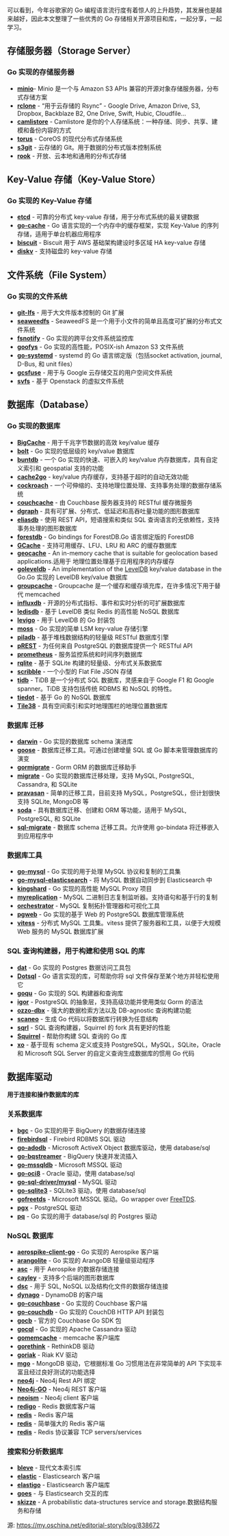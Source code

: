 可以看到，今年谷歌家的 Go 编程语言流行度有着惊人的上升趋势，其发展也是越来越好，因此本文整理了一些优秀的 Go 存储相关开源项目和库，一起分享，一起学习。

## **存储服务器（Storage Server）**

### **Go 实现的存储服务器**

- **[minio](https://github.com/minio/minio)**\- Minio 是一个与 Amazon S3 APIs 兼容的开源对象存储服务器，分布式存储方案
- **[rclone](https://github.com/ncw/rclone)** \- “用于云存储的 Rsync” - Google Drive, Amazon Drive, S3, Dropbox, Backblaze B2, One Drive, Swift, Hubic, Cloudfile…
- **[camlistore](https://github.com/camlistore/camlistore)** \- Camlistore 是你的个人存储系统：一种存储、同步、共享、建模和备份内容的方式
- **[torus](https://github.com/coreos/torus)** \- CoreOS 的现代分布式存储系统
- **[s3git](https://github.com/s3git/s3git)** \- 云存储的 Git。用于数据的分布式版本控制系统
- **[rook](https://github.com/rook/rook)** \- 开放、云本地和通用的分布式存储

## **Key-Value 存储（Key-Value Store）**

### **Go 实现的 Key-Value 存储**

- **[etcd](https://github.com/coreos/etcd)** \- 可靠的分布式 key-value 存储，用于分布式系统的最关键数据
- **[go-cache](https://github.com/patrickmn/go-cache)** \- Go 语言实现的一个内存中的缓存框架，实现 Key-Value 的序列存储，适用于单台机器应用程序
- **[biscuit](https://github.com/dcoker/biscuit)** \- Biscuit 用于 AWS 基础架构建设时多区域 HA key-value 存储
- **[diskv](https://github.com/peterbourgon/diskv)** \- 支持磁盘的 key-value 存储

## **文件系统（File System）**

### **Go 实现的文件系统**

- **[git-lfs](https://github.com/git-lfs/git-lfs)** \- 用于大文件版本控制的 Git 扩展
- **[seaweedfs](https://github.com/chrislusf/seaweedfs)** \- SeaweedFS 是一个用于小文件的简单且高度可扩展的分布式文件系统
- **[fsnotify](https://github.com/fsnotify/fsnotify)** \- Go 实现的跨平台文件系统监控库
- **[goofys](https://github.com/kahing/goofys)** \- Go 实现的高性能，POSIX-ish Amazon S3 文件系统
- **[go-systemd](https://github.com/coreos/go-systemd)** \- systemd 的 Go 语言绑定版（包括socket activation, journal, D-Bus, 和 unit files）
- **[gcsfuse](https://github.com/GoogleCloudPlatform/gcsfuse)** \- 用于与 Google 云存储交互的用户空间文件系统
- **[svfs](https://github.com/ovh/svfs)** \- 基于 Openstack 的虚拟文件系统

## **数据库（Database）**

### **Go 实现的数据库**

- **[BigCache](https://github.com/allegro/bigcache)** \- 用于千兆字节数据的高效 key/value 缓存
- **[bolt](https://github.com/boltdb/bolt)** \- Go 实现的低层级的 key/value 数据库
- **[buntdb](https://github.com/tidwall/buntdb)** \- 一个 Go 实现的快速、可嵌入的 key/value 内存数据库，具有自定义索引和 geospatial 支持的功能
- **[cache2go](https://github.com/muesli/cache2go)** \- key/value 内存缓存，支持基于超时的自动无效功能
- **[cockroach](https://github.com/cockroachdb/cockroach)** \- 一个可伸缩的、支持地理位置处理、支持事务处理的数据存储系统
- **[couchcache](https://github.com/codingsince1985/couchcache)** \- 由 Couchbase 服务器支持的 RESTful 缓存微服务
- **[dgraph](https://github.com/dgraph-io/dgraph)** \- 具有可扩展、分布式、低延迟和高吞吐量功能的图形数据库
- **[eliasdb](https://github.com/krotik/eliasdb)** \- 使用 REST API，短语搜索和类似 SQL 查询语言的无依赖性，支持事务处理的图形数据库
- **[forestdb](https://github.com/couchbase/goforestdb)** \- Go bindings for ForestDB.Go 语言绑定版的 ForestDB
- **[GCache](https://github.com/bluele/gcache)** \- 支持可用缓存、LFU、LRU 和 ARC 的缓存数据库
- **[geocache](https://github.com/melihmucuk/geocache)** \- An in-memory cache that is suitable for geolocation based applications.适用于 地理位置处理基于应用程序的内存缓存
- **[goleveldb](https://github.com/syndtr/goleveldb)** \- An implementation of the [LevelDB](https://github.com/google/leveldb) key/value database in the Go.Go 实现的 LevelDB key/value 数据库
- **[groupcache](https://github.com/golang/groupcache)** \- Groupcache 是一个缓存和缓存填充库，在许多情况下用于替代 memcached
- **[influxdb](https://github.com/influxdb/influxdb)** \- 开源的分布式指标、事件和实时分析的可扩展数据库
- **[ledisdb](https://github.com/siddontang/ledisdb)** \- 基于 LevelDB 类似 Redis 的高性能 NoSQL 数据库
- **[levigo](https://github.com/jmhodges/levigo)** \- 用于 LevelDB 的 Go 封装包
- **[moss](https://github.com/couchbase/moss)** \- Go 实现的简单 LSM key-value 存储引擎
- **[piladb](https://github.com/fern4lvarez/piladb)** \- 基于堆栈数据结构的轻量级 RESTful 数据库引擎
- **[pREST](https://github.com/nuveo/prest)** \- 为任何来自 PostgreSQL 的数据库提供一个 RESTful API
- **[prometheus](https://github.com/prometheus/prometheus)** \- 服务监控系统和时间序列数据库
- **[rqlite](https://github.com/rqlite/rqlite)** \- 基于 SQLite 构建的轻量级、分布式关系数据库
- **[scribble](https://github.com/nanobox-io/golang-scribble)** \- 一个小型的 Flat File JSON 存储
- **[tidb](https://www.oschina.net/p/tidb)** \- TiDB 是一个分布式 SQL 数据库，灵感来自于 Google F1 和 Google spanner。TiDB 支持包括传统 RDBMS 和 NoSQL 的特性。
- **[tiedot](https://github.com/HouzuoGuo/tiedot)** \- 基于 Go 的 NoSQL 数据库
- **[Tile38](https://github.com/tidwall/tile38)** \- 具有空间索引和实时地理围栏的地理位置数据库

### **数据库** **迁移**

- **[darwin](https://github.com/GuiaBolso/darwin)** \- Go 实现的数据库 schema 演进库
- **[goose](https://github.com/steinbacher/goose)** \- 数据库迁移工具。可通过创建增量 SQL 或 Go 脚本来管理数据库的演变
- **[gormigrate](https://github.com/go-gormigrate/gormigrate)** \- Gorm ORM 的数据库迁移助手
- **[migrate](https://github.com/mattes/migrate)** \- Go 实现的数据库迁移处理，支持 MySQL, PostgreSQL, Cassandra, 和 SQLite
- **[pravasan](https://github.com/pravasan/pravasan)** \- 简单的迁移工具，目前支持 MySQL，PostgreSQL，但计划很快支持 SQLite, MongoDB 等
- **[soda](https://github.com/markbates/pop/tree/master/soda)** \- 具有数据库迁移、创建和 ORM 等功能，适用于 MySQL, PostgreSQL, 和 SQLite
- **[sql-migrate](https://www.oschina.net/p/sql-migrate)** \- 数据库 schema 迁移工具。允许使用 go-bindata 将迁移嵌入到应用程序中

### **数据库工具**

- **[go-mysql](https://www.oschina.net/p/go-mysql)** \- Go 实现的用于处理 MySQL 协议和复制的工具集
- **[go-mysql-elasticsearch](https://github.com/siddontang/go-mysql-elasticsearch)** \- 将 MySQL 数据自动同步到 Elasticsearch 中
- **[kingshard](https://www.oschina.net/p/kingshard)** \- Go 实现的高性能 MySQL Proxy 项目
- **[myreplication](https://github.com/2tvenom/myreplication)** \- MySQL 二进制日志复制监听器。支持语句和基于行的复制
- **[orchestrator](https://www.oschina.net/p/orchestrator)** \- MySQL 复制拓扑管理器和可视化工具
- **[pgweb](https://www.oschina.net/p/pgweb)** \- Go 实现的基于 Web 的 PostgreSQL 数据库管理系统
- **[vitess](https://www.oschina.net/p/vitess)** \- 分布式 MySQL 工具集。vitess 提供了服务器和工具，以便于大规模 Web 服务的 MySQL 数据库扩展

### **SQL 查询构建器，用于构建和使用 SQL 的库**

- **[dat](https://github.com/mgutz/dat)** \- Go 实现的 Postgres 数据访问工具包
- **[Dotsql](https://github.com/gchaincl/dotsql)** \- Go 语言实现的库，可帮助你将 sql 文件保存至某个地方并轻松使用它
- **[goqu](https://github.com/doug-martin/goqu)** \- Go 实现的 SQL 构建器和查询库
- **[igor](https://github.com/galeone/igor)** \- PostgreSQL 的抽象层，支持高级功能并使用类似 Gorm 的语法
- **[ozzo-dbx](https://github.com/go-ozzo/ozzo-dbx)** \- 强大的数据检索方法以及 DB-agnostic 查询构建功能
- **[scaneo](https://github.com/variadico/scaneo)** \- 生成 Go 代码以将数据库行转换为任意结构
- **[sqrl](https://github.com/elgris/sqrl)** \- SQL 查询构建器，Squirrel 的 fork 具有更好的性能
- **[Squirrel](https://github.com/Masterminds/squirrel)** \- 帮助你构建 SQL 查询的 Go 库
- **[xo](https://github.com/knq/xo)** \- 基于现有 schema 定义或支持 PostgreSQL，MySQL，SQLite，Oracle 和 Microsoft SQL Server 的自定义查询生成数据库的惯用 Go 代码

## **数据库驱动**

**用于连接和操作数据库的库**

### **关系数据库**

- **[bgc](https://github.com/viant/bgc)** \- Go 实现的用于 BigQuery 的数据存储连接
- **[firebirdsql](https://github.com/nakagami/firebirdsql)** \- Firebird RDBMS SQL 驱动
- **[go-adodb](https://github.com/mattn/go-adodb)** \- Microsoft ActiveX Object 数据库驱动，使用 database/sql
- **[go-bqstreamer](https://github.com/rounds/go-bqstreamer)** \- BigQuery 快速并发流插入
- **[go-mssqldb](https://github.com/denisenkom/go-mssqldb)** \- Microsoft MSSQL 驱动
- **[go-oci8](https://github.com/mattn/go-oci8)** \- Oracle 驱动，使用 database/sql
- **[go-sql-driver/mysql](https://github.com/go-sql-driver/mysql)** \- MySQL 驱动
- **[go-sqlite3](https://github.com/mattn/go-sqlite3)** \- SQLite3 驱动，使用 database/sql
- **[gofreetds](https://github.com/minus5/gofreetds)** \- Microsoft MSSQL 驱动。Go wrapper over [FreeTDS](http://www.freetds.org/).
- **[pgx](https://github.com/jackc/pgx)** \- PostgreSQL 驱动
- **[pq](https://github.com/lib/pq)** \- Go 实现的用于 database/sql 的 Postgres 驱动

### **NoSQL 数据库**

- **[aerospike-client-go](https://github.com/aerospike/aerospike-client-go)** \- Go 实现的 Aerospike 客户端
- **[arangolite](https://github.com/solher/arangolite)** \- Go 实现的 ArangoDB 轻量级驱动程序
- **[asc](https://github.com/viant/asc)** \- 用于 Aerospike 的数据存储连接
- **[cayley](https://github.com/google/cayley)** \- 支持多个后端的图形数据库
- **[dsc](https://github.com/viant/dsc)** \- 用于 SQL, NoSQL 以及结构化文件的数据存储连接
- **[dynago](https://github.com/underarmour/dynago)** \- DynamoDB 的客户端
- **[go-couchbase](https://github.com/couchbase/go-couchbase)** \- Go 实现的 Couchbase 客户端
- **[go-couchdb](https://github.com/fjl/go-couchdb)** \- Go 实现的 CouchDB HTTP API 封装包
- **[gocb](https://github.com/couchbase/gocb)** \- 官方的 Couchbase Go SDK 包
- **[gocql](http://gocql.github.io/)** \- Go 实现的 Apache Cassandra 驱动
- **[gomemcache](https://github.com/bradfitz/gomemcache/)** \- memcache 客户端库
- **[gorethink](https://github.com/dancannon/gorethink)** \- RethinkDB 驱动
- **[goriak](https://github.com/zegl/goriak)** \- Riak KV 驱动
- **[mgo](https://godoc.org/labix.org/v2/mgo)** \- MongoDB 驱动，它根据标准 Go 习惯用法在非常简单的 API 下实现丰富且经过良好测试的功能选择
- **[neo4j](https://github.com/cihangir/neo4j)** \- Neo4j Rest API 绑定
- **[Neo4j-GO](https://github.com/davemeehan/Neo4j-GO)** \- Neo4j REST 客户端
- **[neoism](https://github.com/jmcvetta/neoism)** \- Neo4j client 客户端
- **[redigo](https://github.com/garyburd/redigo)** \- Redis 数据库客户端
- **[redis](https://github.com/go-redis/redis)** \- Redis 客户端
- **[redis](https://github.com/hoisie/redis)** \- 简单强大的 Redis 客户端
- **[redis](https://github.com/bsm/redeo)** \- Redis 协议兼容 TCP servers/services

### **搜索和分析数据库**

- **[bleve](https://github.com/blevesearch/bleve)** \- 现代文本索引库
- **[elastic](https://github.com/olivere/elastic)** \- Elasticsearch 客户端
- **[elastigo](https://github.com/mattbaird/elastigo)** \- Elasticsearch 客户端库
- **[goes](https://github.com/belogik/goes)** \- 与 Elasticsearch 交互的库
- **[skizze](https://github.com/seiflotfy/skizze)** \- A probabilistic data-structures service and storage.数据结构服务和存储

源: https://my.oschina.net/editorial-story/blog/838672